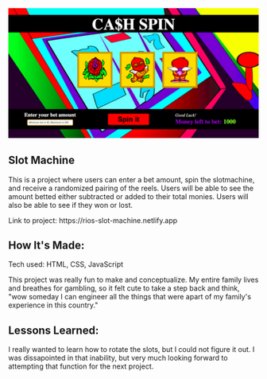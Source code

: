 <img src="slotshot.png" alt="screenshot of slot machine game">

## Slot Machine
This is a project where users can enter a bet amount, spin the slotmachine, and receive a randomized pairing of the reels. Users will be able to see the amount betted either subtracted or added to their total monies. Users will also be able to see if they won or lost.
<p></p>
Link to project: https://rios-slot-machine.netlify.app

## How It's Made:
Tech used: HTML, CSS, JavaScript

This project was really fun to make and conceptualize. My entire family lives and breathes for gambling, so it felt cute to take a step back and think, "wow someday I can engineer all the things that were apart of my family's experience in this country." 

## Lessons Learned:
I really wanted to learn how to rotate the slots, but I could not figure it out. I was dissapointed in that inability, but very much looking forward to attempting that function for the next project. 
